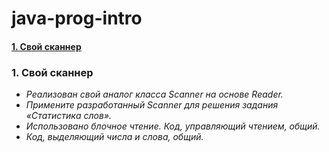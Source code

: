# java-prog-intro

#### [1. Свой сканнер](#1-cвой-сканнер)

### 1. Свой сканнер
 * *Реализован свой аналог класса Scanner на основе Reader.*
 * *Примените разработанный Scanner для решения задания «Статистика слов».*
 * *Использовано блочное чтение. Код, управляющий чтением, общий.*
 * *Код, выделяющий числа и слова, общий.*
